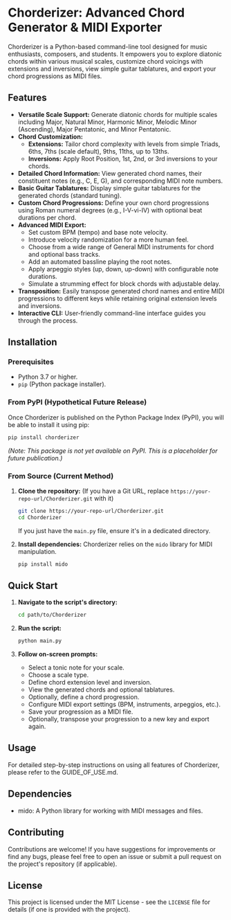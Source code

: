 # Chorderizer: Advanced Chord Generator & MIDI Exporter

Chorderizer is a Python-based command-line tool designed for music enthusiasts, composers, and students. It empowers you to explore diatonic chords within various musical scales, customize chord voicings with extensions and inversions, view simple guitar tablatures, and export your chord progressions as MIDI files.

## Features

* **Versatile Scale Support:** Generate diatonic chords for multiple scales including Major, Natural Minor, Harmonic Minor, Melodic Minor (Ascending), Major Pentatonic, and Minor Pentatonic.
* **Chord Customization:**
  * **Extensions:** Tailor chord complexity with levels from simple Triads, 6ths, 7ths (scale default), 9ths, 11ths, up to 13ths.
  * **Inversions:** Apply Root Position, 1st, 2nd, or 3rd inversions to your chords.
* **Detailed Chord Information:** View generated chord names, their constituent notes (e.g., C, E, G), and corresponding MIDI note numbers.
* **Basic Guitar Tablatures:** Display simple guitar tablatures for the generated chords (standard tuning).
* **Custom Chord Progressions:** Define your own chord progressions using Roman numeral degrees (e.g., I-V-vi-IV) with optional beat durations per chord.
* **Advanced MIDI Export:**
  * Set custom BPM (tempo) and base note velocity.
  * Introduce velocity randomization for a more human feel.
  * Choose from a wide range of General MIDI instruments for chord and optional bass tracks.
  * Add an automated bassline playing the root notes.
  * Apply arpeggio styles (up, down, up-down) with configurable note durations.
  * Simulate a strumming effect for block chords with adjustable delay.
* **Transposition:** Easily transpose generated chord names and entire MIDI progressions to different keys while retaining original extension levels and inversions.
* **Interactive CLI:** User-friendly command-line interface guides you through the process.

## Installation

### Prerequisites

* Python 3.7 or higher.
* `pip` (Python package installer).

### From PyPI (Hypothetical Future Release)

Once Chorderizer is published on the Python Package Index (PyPI), you will be able to install it using pip:

```bash
pip install chorderizer
```

*(Note: This package is not yet available on PyPI. This is a placeholder for future publication.)*

### From Source (Current Method)

1. **Clone the repository:**
    (If you have a Git URL, replace `https://your-repo-url/Chorderizer.git` with it)

    ```bash
    git clone https://your-repo-url/Chorderizer.git
    cd Chorderizer
    ```

    If you just have the `main.py` file, ensure it's in a dedicated directory.

2. **Install dependencies:**
    Chorderizer relies on the `mido` library for MIDI manipulation.

    ```bash
    pip install mido
    ```

## Quick Start

1. **Navigate to the script's directory:**

    ```bash
    cd path/to/Chorderizer
    ```

2. **Run the script:**

    ```bash
    python main.py
    ```

3. **Follow on-screen prompts:**
    * Select a tonic note for your scale.
    * Choose a scale type.
    * Define chord extension level and inversion.
    * View the generated chords and optional tablatures.
    * Optionally, define a chord progression.
    * Configure MIDI export settings (BPM, instruments, arpeggios, etc.).
    * Save your progression as a MIDI file.
    * Optionally, transpose your progression to a new key and export again.

## Usage

For detailed step-by-step instructions on using all features of Chorderizer, please refer to the GUIDE_OF_USE.md.

## Dependencies

* mido: A Python library for working with MIDI messages and files.

## Contributing

Contributions are welcome! If you have suggestions for improvements or find any bugs, please feel free to open an issue or submit a pull request on the project's repository (if applicable).

## License

This project is licensed under the MIT License - see the `LICENSE` file for details (if one is provided with the project).
